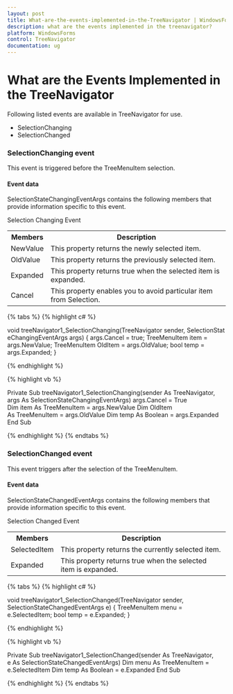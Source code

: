 ```yaml
---
layout: post
title: What-are-the-events-implemented-in-the-TreeNavigator | WindowsForms | Syncfusion
description: what are the events implemented in the treenavigator?
platform: WindowsForms
control: TreeNavigator
documentation: ug
---
```


# What are the Events Implemented in the TreeNavigator

Following listed events are available in TreeNavigator for use.

* SelectionChanging
* SelectionChanged

### SelectionChanging event

This event is triggered before the TreeMenuItem selection.

#### Event data

SelectionStateChangingEventArgs contains the following members that provide information specific to this event.

Selection Changing Event

<table>
<tr>
<th>
Members</th><th>
Description</th></tr>
<tr>
<td>
NewValue</td><td>
This property returns the newly selected item.</td></tr>
<tr>
<td>
OldValue</td><td>
This property returns the previously selected item.</td></tr>
<tr>
<td>
Expanded</td><td>
This property returns true when the selected item is expanded.</td></tr>
<tr>
<td>
Cancel</td><td>
This property enables you to avoid particular item from Selection.</td></tr>
</table>

{% tabs %}
{% highlight c# %}

void treeNavigator1_SelectionChanging(TreeNavigator sender, SelectionStateChangingEventArgs args)
{
    args.Cancel = true;
    TreeMenuItem item = args.NewValue;
    TreeMenuItem OldItem = args.OldValue;
    bool temp = args.Expanded;
}

{% endhighlight %}

{% highlight vb %}

Private Sub treeNavigator1_SelectionChanging(sender As TreeNavigator, args As SelectionStateChangingEventArgs)
args.Cancel = True
Dim item As TreeMenuItem = args.NewValue
Dim OldItem As TreeMenuItem = args.OldValue
Dim temp As Boolean = args.Expanded
End Sub

{% endhighlight %}
{% endtabs %}

### SelectionChanged event

This event triggers after the selection of the TreeMenuItem.

#### Event data

SelectionStateChangedEventArgs contains the following members that provide information specific to this event.

Selection Changed Event

<table>
<tr>
<th>
Members</th><th>
Description</th></tr>
<tr>
<td>
SelectedItem</td><td>
This property returns the currently selected item.</td></tr>
<tr>
<td>
Expanded</td><td>
This property returns true when the selected item is expanded.</td></tr>
</table>

{% tabs %}
{% highlight c# %}

void treeNavigator1_SelectionChanged(TreeNavigator sender, SelectionStateChangedEventArgs e)
{
    TreeMenuItem menu = e.SelectedItem;
    bool temp = e.Expanded;
}

{% endhighlight %}

{% highlight vb %}

Private Sub treeNavigator1_SelectionChanged(sender As TreeNavigator, e As SelectionStateChangedEventArgs)
Dim menu As TreeMenuItem = e.SelectedItem
Dim temp As Boolean = e.Expanded
End Sub

{% endhighlight %}
{% endtabs %}
